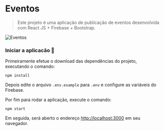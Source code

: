 # Eventos

> Este projeto é uma aplicação de publicação de eventos desenvolvida com React JS + Firebase + Bootstrap.

![Eventos](https://user-images.githubusercontent.com/6399309/65563773-b4f9f500-df18-11e9-9a53-3be37650a3b6.PNG)

### Iniciar a aplicacão :checkered_flag:

Primeiramente efetue o download das dependências do projeto, executando o comando: <br>

```console
npm install
```

Depois edite o arquivo `.env.example` para `.env` e configure as variáveis do Firebase. <br>

Por fim para rodar a aplicação, execute o comando: <br>

```console
npm start
```

Em seguida, será aberto o endereço [http://localhost:3000](http://localhost:3000) em seu navegador.
